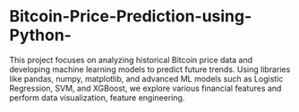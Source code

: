 # Bitcoin-Price-Prediction-using-Python-
This project focuses on analyzing historical Bitcoin price data and developing machine learning models to predict future trends. Using libraries like pandas, numpy, matplotlib, and advanced ML models such as Logistic Regression, SVM, and XGBoost, we explore various financial features and perform data visualization, feature engineering.
